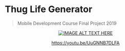 # Thug Life Generator

> Mobile Development Course Final Project 2019

<p align="center">
<a href="https://youtu.be/UuGNNB7DLFA" target="_blank"><img src="http://img.youtube.com/vi/UuGNNB7DLFA/sddefault.jpg" 
alt="IMAGE ALT TEXT HERE" /></a>
</p>

<p align="center">
<a href="https://youtu.be/UuGNNB7DLFA" target="_blank">https://youtu.be/UuGNNB7DLFA</a>
</p>
